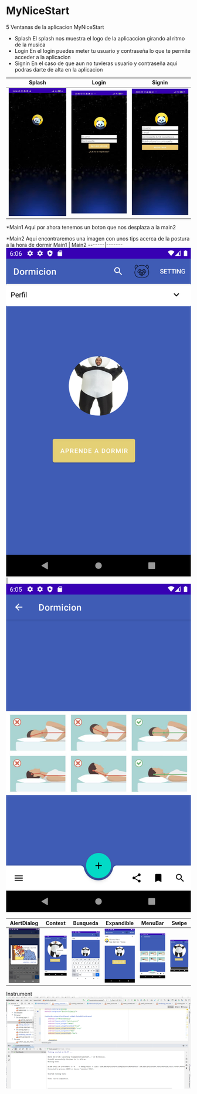 # MyNiceStart

5 Ventanas de la aplicacion MyNiceStart

* Splash
    El splash nos muestra el logo de la aplicaccion girando al ritmo de la musica
* Login
    En el login puedes meter tu usuario y contraseña lo que te permite acceder a la aplicacion
* Signin
    En el caso de que aun no tuvieras usuario y contraseña aqui podras darte de alta en la aplicacion


Splash | Login | Signin
-------|-------|-------
![](img/splash.jpg) | ![](img/login.jpg) | ![](img/signin.jpg)



*Main1
Aqui por ahora tenemos un boton que nos desplaza a la main2

*Main2
Aqui encontraremos una imagen con unos tips acerca de la postura a la hora de dormir
Main1 | Main2
-------|-------
![](img/Main1.png) | ![](img/Main2.png)

AlertDialog | Context | Busqueda | Expandible | MenuBar | Swipe
-------|-------|-------|-------|-------|-------
![](img/AlertDialog.png) | ![](img/Context.png) | ![](img/Busqueda.png) | ![](img/Expandible.png) | ![](img/MenuBarClicked.png) | ![](img/Swipe.png)

Instrument
![](img/Instrument.png)
